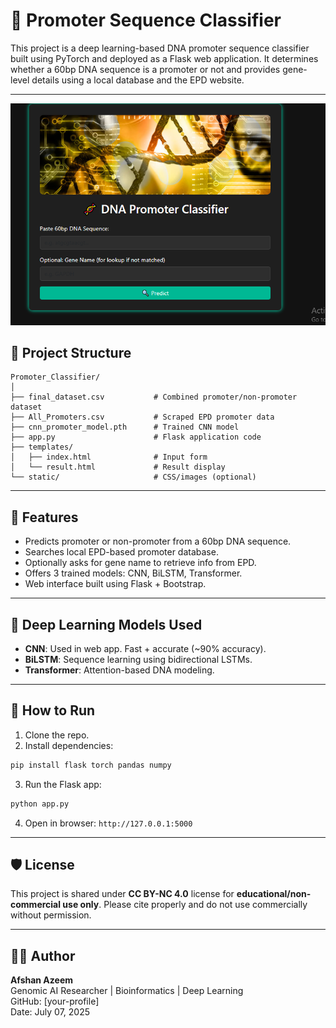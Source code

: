 
# 🧬 Promoter Sequence Classifier

This project is a deep learning-based DNA promoter sequence classifier built using PyTorch and deployed as a Flask web application. It determines whether a 60bp DNA sequence is a promoter or not and provides gene-level details using a local database and the EPD website.

---

![App Screenshot](app_home.png)

## 📁 Project Structure

```
Promoter_Classifier/
│
├── final_dataset.csv           # Combined promoter/non-promoter dataset
├── All_Promoters.csv           # Scraped EPD promoter data
├── cnn_promoter_model.pth      # Trained CNN model
├── app.py                      # Flask application code
├── templates/
│   ├── index.html              # Input form
│   └── result.html             # Result display
└── static/                     # CSS/images (optional)
```

---

## 🚀 Features

- Predicts promoter or non-promoter from a 60bp DNA sequence.
- Searches local EPD-based promoter database.
- Optionally asks for gene name to retrieve info from EPD.
- Offers 3 trained models: CNN, BiLSTM, Transformer.
- Web interface built using Flask + Bootstrap.

---

## 🧠 Deep Learning Models Used

- **CNN**: Used in web app. Fast + accurate (~90% accuracy).
- **BiLSTM**: Sequence learning using bidirectional LSTMs.
- **Transformer**: Attention-based DNA modeling.

---

## 🔧 How to Run

1. Clone the repo.
2. Install dependencies:
```bash
pip install flask torch pandas numpy
```
3. Run the Flask app:
```bash
python app.py
```
4. Open in browser: `http://127.0.0.1:5000`

---

## 🛡 License

This project is shared under **CC BY-NC 4.0** license for **educational/non-commercial use only**. Please cite properly and do not use commercially without permission.

---

## 👩‍💻 Author

**Afshan Azeem**  
Genomic AI Researcher | Bioinformatics | Deep Learning  
GitHub: [your-profile]  
Date: July 07, 2025
